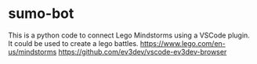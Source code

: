 # sumo-bot
This is a python code to connect Lego Mindstorms using a VSCode plugin. It could be used to create a lego battles.
https://www.lego.com/en-us/mindstorms
https://github.com/ev3dev/vscode-ev3dev-browser
